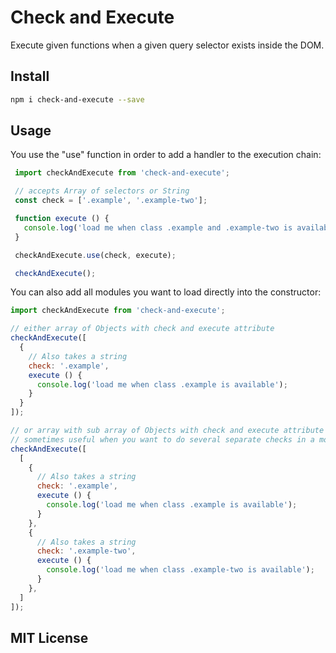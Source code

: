 # Check and Execute
Execute given functions when a given query selector exists inside the DOM.

## Install
```bash
npm i check-and-execute --save
```

## Usage
You use the "use" function in order to add a handler to the execution chain:

```javascript
 import checkAndExecute from 'check-and-execute';

 // accepts Array of selectors or String
 const check = ['.example', '.example-two'];

 function execute () {
   console.log('load me when class .example and .example-two is available');
 }

 checkAndExecute.use(check, execute);

 checkAndExecute();
```

You can also add all modules you want to load directly into the constructor:

```javascript
import checkAndExecute from 'check-and-execute';

// either array of Objects with check and execute attribute
checkAndExecute([
  {
    // Also takes a string
    check: '.example',
    execute () {
      console.log('load me when class .example is available');
    }
  }
]);

// or array with sub array of Objects with check and execute attribute
// sometimes useful when you want to do several separate checks in a module
checkAndExecute([
  [
    {
      // Also takes a string
      check: '.example',
      execute () {
        console.log('load me when class .example is available');
      }
    },
    {
      // Also takes a string
      check: '.example-two',
      execute () {
        console.log('load me when class .example-two is available');
      }
    },
  ]
]);
```
## MIT License
